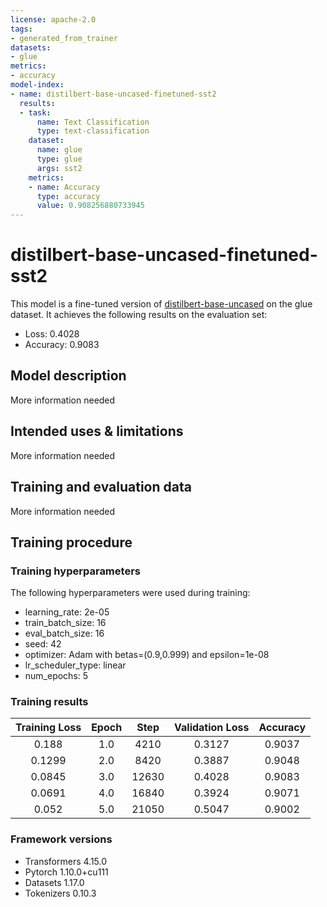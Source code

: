 ```yaml
---
license: apache-2.0
tags:
- generated_from_trainer
datasets:
- glue
metrics:
- accuracy
model-index:
- name: distilbert-base-uncased-finetuned-sst2
  results:
  - task:
      name: Text Classification
      type: text-classification
    dataset:
      name: glue
      type: glue
      args: sst2
    metrics:
    - name: Accuracy
      type: accuracy
      value: 0.908256880733945
---
```


<!-- This model card has been generated automatically according to the information the Trainer had access to. You
should probably proofread and complete it, then remove this comment. -->

# distilbert-base-uncased-finetuned-sst2

This model is a fine-tuned version of [distilbert-base-uncased](https://huggingface.co/distilbert-base-uncased) on the glue dataset.
It achieves the following results on the evaluation set:
- Loss: 0.4028
- Accuracy: 0.9083

## Model description

More information needed

## Intended uses & limitations

More information needed

## Training and evaluation data

More information needed

## Training procedure

### Training hyperparameters

The following hyperparameters were used during training:
- learning_rate: 2e-05
- train_batch_size: 16
- eval_batch_size: 16
- seed: 42
- optimizer: Adam with betas=(0.9,0.999) and epsilon=1e-08
- lr_scheduler_type: linear
- num_epochs: 5

### Training results

| Training Loss | Epoch | Step  | Validation Loss | Accuracy |
|:-------------:|:-----:|:-----:|:---------------:|:--------:|
| 0.188         | 1.0   | 4210  | 0.3127          | 0.9037   |
| 0.1299        | 2.0   | 8420  | 0.3887          | 0.9048   |
| 0.0845        | 3.0   | 12630 | 0.4028          | 0.9083   |
| 0.0691        | 4.0   | 16840 | 0.3924          | 0.9071   |
| 0.052         | 5.0   | 21050 | 0.5047          | 0.9002   |


### Framework versions

- Transformers 4.15.0
- Pytorch 1.10.0+cu111
- Datasets 1.17.0
- Tokenizers 0.10.3
